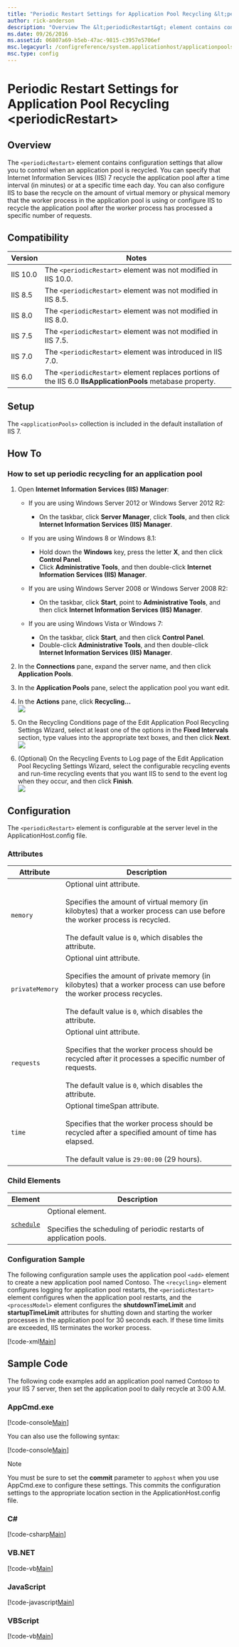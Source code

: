 ```yaml
---
title: "Periodic Restart Settings for Application Pool Recycling &lt;periodicRestart&gt;"
author: rick-anderson
description: "Overview The &lt;periodicRestart&gt; element contains configuration settings that allow you to control when an application pool is recycled. You can specify..."
ms.date: 09/26/2016
ms.assetid: 06807a69-b5eb-47ac-9815-c3957e5706ef
msc.legacyurl: /configreference/system.applicationhost/applicationpools/add/recycling/periodicrestart
msc.type: config
---
```

# Periodic Restart Settings for Application Pool Recycling &lt;periodicRestart&gt;

<a id="001"></a>
## Overview

The `<periodicRestart>` element contains configuration settings that allow you to control when an application pool is recycled. You can specify that Internet Information Services (IIS) 7 recycle the application pool after a time interval (in minutes) or at a specific time each day. You can also configure IIS to base the recycle on the amount of virtual memory or physical memory that the worker process in the application pool is using or configure IIS to recycle the application pool after the worker process has processed a specific number of requests.

<a id="002"></a>
## Compatibility

| Version | Notes |
| --- | --- |
| IIS 10.0 | The `<periodicRestart>` element was not modified in IIS 10.0. |
| IIS 8.5 | The `<periodicRestart>` element was not modified in IIS 8.5. |
| IIS 8.0 | The `<periodicRestart>` element was not modified in IIS 8.0. |
| IIS 7.5 | The `<periodicRestart>` element was not modified in IIS 7.5. |
| IIS 7.0 | The `<periodicRestart>` element was introduced in IIS 7.0. |
| IIS 6.0 | The `<periodicRestart>` element replaces portions of the IIS 6.0 **IIsApplicationPools** metabase property. |

<a id="003"></a>
## Setup

The `<applicationPools>` collection is included in the default installation of IIS 7.

<a id="004"></a>
## How To

### How to set up periodic recycling for an application pool

1. Open **Internet Information Services (IIS) Manager**: 

    - If you are using Windows Server 2012 or Windows Server 2012 R2: 

        - On the taskbar, click **Server Manager**, click **Tools**, and then click **Internet Information Services (IIS) Manager**.
    - If you are using Windows 8 or Windows 8.1: 

        - Hold down the **Windows** key, press the letter **X**, and then click **Control Panel**.
        - Click **Administrative Tools**, and then double-click **Internet Information Services (IIS) Manager**.
    - If you are using Windows Server 2008 or Windows Server 2008 R2: 

        - On the taskbar, click **Start**, point to **Administrative Tools**, and then click **Internet Information Services (IIS) Manager**.
    - If you are using Windows Vista or Windows 7: 

        - On the taskbar, click **Start**, and then click **Control Panel**.
        - Double-click **Administrative Tools**, and then double-click **Internet Information Services (IIS) Manager**.
2. In the **Connections** pane, expand the server name, and then click **Application Pools**.
3. In the **Application Pools** pane, select the application pool you want edit.
4. In the **Actions** pane, click **Recycling...**   
    [![](index/_static/image2.png)](index/_static/image1.png)
5. On the Recycling Conditions page of the Edit Application Pool Recycling Settings Wizard, select at least one of the options in the **Fixed Intervals** section, type values into the appropriate text boxes, and then click **Next**.  
    [![](index/_static/image4.png)](index/_static/image3.png)
6. (Optional) On the Recycling Events to Log page of the Edit Application Pool Recycling Settings Wizard, select the configurable recycling events and run-time recycling events that you want IIS to send to the event log when they occur, and then click **Finish**.  
    [![](index/_static/image6.png)](index/_static/image5.png)
 
<a id="005"></a>
## Configuration

The `<periodicRestart>` element is configurable at the server level in the ApplicationHost.config file.

### Attributes

| Attribute | Description |
| --- | --- |
| `memory` | Optional uint attribute.<br><br>Specifies the amount of virtual memory (in kilobytes) that a worker process can use before the worker process is recycled.<br><br>The default value is `0`, which disables the attribute. |
| `privateMemory` | Optional uint attribute.<br><br>Specifies the amount of private memory (in kilobytes) that a worker process can use before the worker process recycles.<br><br>The default value is `0`, which disables the attribute. |
| `requests` | Optional uint attribute.<br><br>Specifies that the worker process should be recycled after it processes a specific number of requests.<br><br>The default value is `0`, which disables the attribute. |
| `time` | Optional timeSpan attribute.<br><br>Specifies that the worker process should be recycled after a specified amount of time has elapsed.<br><br>The default value is `29:00:00` (29 hours). |

### Child Elements

| Element | Description |
| --- | --- |
| [`schedule`](schedule/index.md) | Optional element.<br><br>Specifies the scheduling of periodic restarts of application pools. |

### Configuration Sample

The following configuration sample uses the application pool `<add>` element to create a new application pool named Contoso. The `<recycling>` element configures logging for application pool restarts, the `<periodicRestart>` element configures when the application pool restarts, and the `<processModel>` element configures the **shutdownTimeLimit** and **startupTimeLimit** attributes for shutting down and starting the worker processes in the application pool for 30 seconds each. If these time limits are exceeded, IIS terminates the worker process.

[!code-xml[Main](index/samples/sample1.xml)]

<a id="006"></a>
## Sample Code

The following code examples add an application pool named Contoso to your IIS 7 server, then set the application pool to daily recycle at 3:00 A.M.

### AppCmd.exe

[!code-console[Main](index/samples/sample2.cmd)]

You can also use the following syntax:

[!code-console[Main](index/samples/sample3.cmd)]

> [!NOTE]
> You must be sure to set the **commit** parameter to `apphost` when you use AppCmd.exe to configure these settings. This commits the configuration settings to the appropriate location section in the ApplicationHost.config file.

### C\#

[!code-csharp[Main](index/samples/sample4.cs)]

### VB.NET

[!code-vb[Main](index/samples/sample5.vb)]

### JavaScript

[!code-javascript[Main](index/samples/sample6.js)]

### VBScript

[!code-vb[Main](index/samples/sample7.vb)]
